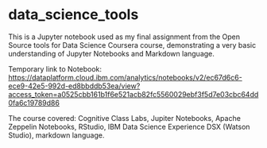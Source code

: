 # data_science_tools

This is a Jupyter notebook used as my final assignment from the Open Source tools for Data Science Coursera course, demonstrating a very basic understanding of Jupyter Notebooks and Markdown language.

Temporary link to Notebook: https://dataplatform.cloud.ibm.com/analytics/notebooks/v2/ec67d6c6-ece9-42e5-992d-ed8bbddb53ea/view?access_token=a0525cbb161b1f6e521acb82fc5560029ebf3f5d7e03cbc64dd0fa6c19789d86

The course covered: Cognitive Class Labs, Jupiter Notebooks, Apache Zeppelin Notebooks, RStudio, IBM Data Science Experience DSX (Watson Studio), markdown language.
